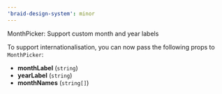 ```yaml
---
'braid-design-system': minor
---
```


MonthPicker: Support custom month and year labels

To support internationalisation, you can now pass the following props to `MonthPicker`:

- **monthLabel** (`string`)
- **yearLabel** (`string`)
- **monthNames** (`string[]`)
